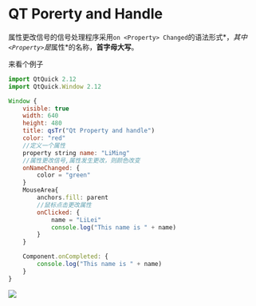 # QT Porerty and Handle

属性更改信号的信号处理程序采用`on <Property> Changed`的语法形式*，*其中`<Property>`是*属性*的名称，**首字母大写**。

来看个例子

``` js
import QtQuick 2.12
import QtQuick.Window 2.12

Window {
    visible: true
    width: 640
    height: 480
    title: qsTr("Qt Property and handle")
    color: "red"
  	//定义一个属性
    property string name: "LiMing"
  	//属性更改信号,属性发生更改，则颜色改变
    onNameChanged: {
        color = "green"
    }
    MouseArea{
        anchors.fill: parent
        //鼠标点击更改属性
        onClicked: {
            name = "LiLei"
            console.log("This name is " + name)
        }
    }

    Component.onCompleted: {
        console.log("This name is " + name)
    }
}

```

![](/Users/fc/Documents/QML-beginner/images/propertychange.gif)